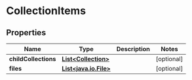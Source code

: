 

# CollectionItems

## Properties

Name | Type | Description | Notes
------------ | ------------- | ------------- | -------------
**childCollections** | [**List&lt;Collection&gt;**](Collection.md) |  |  [optional]
**files** | [**List&lt;java.io.File&gt;**](java.io.File.md) |  |  [optional]



